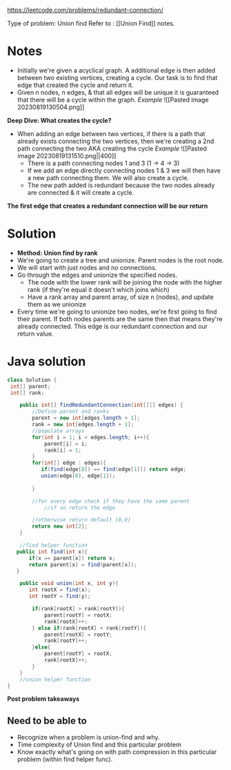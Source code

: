 https://leetcode.com/problems/redundant-connection/

Type of problem: Union find 
Refer to : [[Union Find]] notes.


# Notes
- Initially we're given a acyclical graph. A additional edge is then added between two existing vertices, creating a cycle. Our task is to find that edge that created the cycle and return it. 
- Given n nodes, n edges, & that all edges will be unique it is guaranteed that there will be a cycle within the graph. 
	*Example*
	![[Pasted image 20230819130504.png]]

**Deep Dive: What creates the cycle?** 
- When adding an edge between two vertices, if there is a path that already exists connecting the two vertices, then we're creating a 2nd path connecting the two AKA creating the cycle 
	*Example*
	![[Pasted image 20230819131510.png||400]]
	- There is a path connecting nodes 1 and 3 (1 -> 4 -> 3)
	- If we add an edge directly connecting nodes 1 & 3 we will then have a new path connecting them. We will also create a cycle. 
	- The new path added is redundant because the two nodes already are connected & it will create a cycle. 

**The first edge that creates a redundant connection will be our return**

# Solution 
- **Method:** **Union find by rank**
- We're going to create a tree and unionize. Parent nodes is the root node.
- We will start with just nodes and no connections. 
- Go through the edges and unionize the specified nodes.
	- The node with the lower rank will be joining the node with the higher rank (if they're equal it doesn't which joins which)
	- Have a rank array and parent array, of size n (nodes), and update them as we unionize 
- Every time we're going to unionize two nodes, we're first going to find their parent. If both nodes parents are the same then that means they're already connected. This edge is our redundant connection and our return value. 

# Java solution 
```java
class Solution {
 int[] parent; 
 int[] rank; 

    public int[] findRedundantConnection(int[][] edges) {
        //Define parent and ranks 
        parent = new int[edges.length + 1]; 
        rank = new int[edges.length + 1];
        //populate arrays 
        for(int i = 1; i < edges.length; i++){
            parent[i] = i; 
            rank[i] = 1;
        }
        for(int[] edge : edges){
           if(find(edge[0]) == find(edge[1])) return edge;
           union(edge[0], edge[1]);
           
        }

        //for every edge check if they have the same parent 
            //if so return the edge 

        //otherwise return default [0,0]
        return new int[2];
    }

    //find helper function
   public int find(int x){
       if(x == parent[x]) return x; 
       return parent[x] = find(parent[x]); 
   }

    public void union(int x, int y){
       int rootX = find(x); 
       int rootY = find(y); 

        if(rank[rootX] > rank[rootY]){
            parent[rootY] = rootX; 
            rank[rootX]++; 
        } else if(rank[rootX] < rank[rootY]){
            parent[rootX] = rootY; 
            rank[rootY]++; 
        }else{
            parent[rootY] = rootX; 
            rank[rootX]++; 
        }
    }
    //union helper function
}
```

**Post problem takeaways**
## Need to be able to
- Recognize when a problem is union-find and why. 
- Time complexity of Union find and this particular problem 
- Know exactly what's going on with path compression in this particular problem (within find helper func). 
